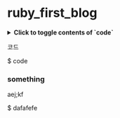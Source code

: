 # ruby_first_blog
<details>
  <summary><strong>Click to toggle contents of `code`</strong></summary>
  <code>CODE </code>
</details>


코드
  
  $ code
   
   
### something
aej;kf
  
  $ dafafefe
